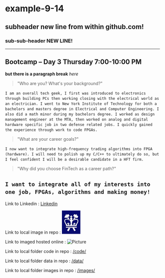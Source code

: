 # example-9-14
## subheader new line from within github.com!
### sub-sub-header NEW LINE!
---
Bootcamp – Day 3 Thursday 7:00-10:00 PM
--- 
**but there is a paragraph break** *here*

> "Who are you? What's your background?"

`I am an overall tech geek, I first was introduced to electronics through building PCs then working closing with the electrical world as an electrician.
I went to New York Institute of Technology for both a bachelors and masters degree in Electrical and Computer Engineering. I also did a math minor during my bachelors degree.
I worked as design management engineer at the MTA, then worked on analog and digital hardware specific job in two defense related jobs. I quickly gained the experience through
work to code FPGAs.` 

> "What are your career goals?"

`I now want to integrate high-frequency trading algorithms into FPGA (hardware). I will need to polish up my C/C++ to ultimately do so, but I feel confident I will be a desirable candidate
in a HFT firm.` 

> "Why did you choose FinTech as a career path?"

`I want to integrate all of my interests into one job, FPGAs, algorithms and making money!`
---
Link to Linkedin : [Linkedin](http.linkedin.com)

Link to local image in repo : ![Picture](/images/columbia.jpg)

Link to imaged hosted online : ![Picture](https://usa.bootcampcdn.com/wp-content/themes/Columbia-V3/media/img/data-landing-page/logo/columbia_logo.svg)

Link to local folder code in repo : [/code/](/code/)

Link to local folder data in repo : [/data/](/data/)

Link to local folder images in repo : [/images/](/images/)